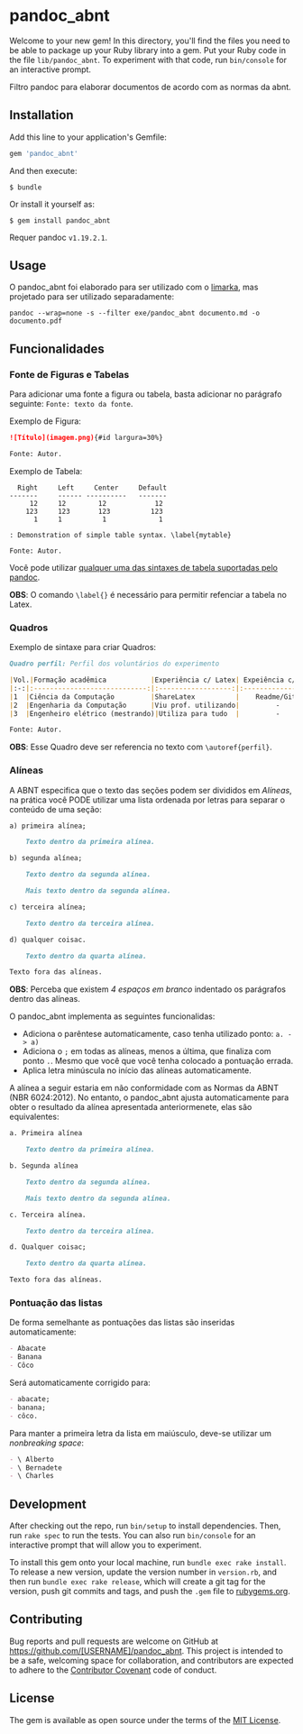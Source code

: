 # pandoc_abnt

Welcome to your new gem! In this directory, you'll find the files you need to be able to package up your Ruby library into a gem. Put your Ruby code in the file `lib/pandoc_abnt`. To experiment with that code, run `bin/console` for an interactive prompt.

Filtro pandoc para elaborar documentos de acordo com as normas da abnt.


## Installation

Add this line to your application's Gemfile:

```ruby
gem 'pandoc_abnt'
```

And then execute:

    $ bundle

Or install it yourself as:

    $ gem install pandoc_abnt

Requer pandoc `v1.19.2.1`.

## Usage

O pandoc_abnt foi elaborado para ser utilizado com o [limarka](https://github.com/abntex/limarka), mas projetado para ser utilizado separadamente:

    pandoc --wrap=none -s --filter exe/pandoc_abnt documento.md -o documento.pdf

## Funcionalidades

### Fonte de Figuras e Tabelas

Para adicionar uma fonte a figura ou tabela, basta adicionar no parágrafo seguinte: `Fonte: texto da fonte`. 

Exemplo de Figura:

```markdown
![Título](imagem.png){#id largura=30%}

Fonte: Autor.
```

Exemplo de Tabela:

```
  Right     Left     Center     Default
-------     ------ ----------   -------
     12     12        12            12
    123     123       123          123
      1     1          1             1

: Demonstration of simple table syntax. \label{mytable}

Fonte: Autor.
```

Você pode utilizar [qualquer uma das sintaxes de tabela suportadas pelo pandoc](http://pandoc.org/MANUAL.html#tables).

**OBS**: O comando `\label{}` é necessário para permitir refenciar a tabela no Latex.

### Quadros

Exemplo de sintaxe para criar Quadros:

```markdown
Quadro perfil: Perfil dos voluntários do experimento

|Vol.|Formação acadêmica           |Experiência c/ Latex| Expeiência c/ Markdown|
|:-:|:----------------------------:|:------------------:|:---------------------:|
|1  |Ciência da Computação         |ShareLatex          |    Readme/Github      |
|2  |Engenharia da Computação      |Viu prof. utilizando|         -             |
|3  |Engenheiro elétrico (mestrando)|Utiliza para tudo  |         -             |

Fonte: Autor.

```

**OBS**: Esse Quadro deve ser referencia no texto com `\autoref{perfil}`.

### Alíneas

A ABNT especifica que o texto das seções podem ser divididos em *Alíneas*, na prática você PODE utilizar uma lista ordenada por letras para separar o conteúdo de uma seção:

```markdown
a) primeira alínea;

    Texto dentro da primeira alínea.

b) segunda alínea;

    Texto dentro da segunda alínea.

    Mais texto dentro da segunda alínea.

c) terceira alínea;

    Texto dentro da terceira alínea.

d) qualquer coisac.

    Texto dentro da quarta alínea.

Texto fora das alíneas.
```

**OBS**: Perceba que existem *4 espaços em branco* indentado os parágrafos dentro das alíneas.

O pandoc_abnt implementa as seguintes funcionalidas:

- Adiciona o parêntese automaticamente, caso tenha utilizado ponto: `a. -> a)`
- Adiciona o `;` em todas as alíneas, menos a última, que finaliza com ponto `.`. Mesmo que você que você tenha colocado a pontuação errada.
- Aplica letra minúscula no início das alíneas automaticamente.

A alínea a seguir estaria em não conformidade com as Normas da ABNT (NBR 6024:2012). No entanto, o pandoc_abnt ajusta automaticamente para obter o resultado da alínea apresentada anteriormenete, elas são equivalentes:

```markdown
a. Primeira alínea

    Texto dentro da primeira alínea.

b. Segunda alínea

    Texto dentro da segunda alínea.

    Mais texto dentro da segunda alínea.

c. Terceira alínea.

    Texto dentro da terceira alínea.

d. Qualquer coisac;

    Texto dentro da quarta alínea.

Texto fora das alíneas.
```

### Pontuação das listas

De forma semelhante as pontuações das listas são inseridas automaticamente:

```markdown
- Abacate
- Banana
- Côco
```

Será automaticamente corrigido para:

```markdown
- abacate;
- banana;
- côco.
```

Para manter a primeira letra da lista em maiúsculo, deve-se utilizar um *nonbreaking space*:

```markdown
- \ Alberto
- \ Bernadete
- \ Charles
```


## Development

After checking out the repo, run `bin/setup` to install dependencies. Then, run `rake spec` to run the tests. You can also run `bin/console` for an interactive prompt that will allow you to experiment.

To install this gem onto your local machine, run `bundle exec rake install`. To release a new version, update the version number in `version.rb`, and then run `bundle exec rake release`, which will create a git tag for the version, push git commits and tags, and push the `.gem` file to [rubygems.org](https://rubygems.org).

## Contributing

Bug reports and pull requests are welcome on GitHub at https://github.com/[USERNAME]/pandoc_abnt. This project is intended to be a safe, welcoming space for collaboration, and contributors are expected to adhere to the [Contributor Covenant](http://contributor-covenant.org) code of conduct.


## License

The gem is available as open source under the terms of the [MIT License](http://opensource.org/licenses/MIT).

